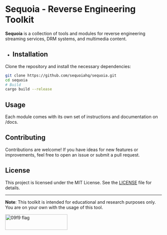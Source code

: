 # Sequoia - Reverse Engineering Toolkit 

**Sequoia** is a collection of tools and modules for reverse engineering streaming services, DRM systems, and multimedia content.

- ## Installation
Clone the repository and install the necessary dependencies:

```bash
git clone https://github.com/sequoiahq/sequoia.git
cd sequoia
# Build
cargo build --release
```

## Usage
Each module comes with its own set of instructions and documentation on /docs.

## Contributing
Contributions are welcome! If you have ideas for new features or improvements, feel free to open an issue or submit a pull request.

## License
This project is licensed under the MIT License. See the [LICENSE](LICENSE) file for details.

---

**Note**: This toolkit is intended for educational and research purposes only. You are on your own with the usage of this tool.

<img src="https://upload.wikimedia.org/wikipedia/commons/thumb/f/fd/Sample_09-F9_protest_art%2C_Free_Speech_Flag_by_John_Marcotte.svg/1024px-Sample_09-F9_protest_art%2C_Free_Speech_Flag_by_John_Marcotte.svg.png" alt="09f9 flag" width="200" height="50" />
